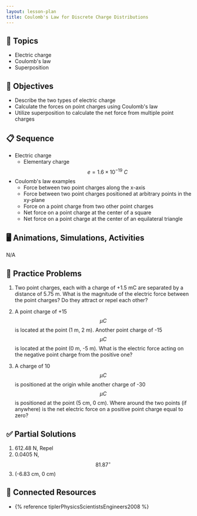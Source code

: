 ```yaml
---
layout: lesson-plan
title: Coulomb's Law for Discrete Charge Distributions
---
```


## 🔖 Topics

* Electric charge
* Coulomb's law
* Superposition

## 🎯 Objectives

* Describe the two types of electric charge
* Calculate the forces on point charges using Coulomb's law
* Utilize superposition to calculate the net force from multiple point charges

## 📋 Sequence

* Electric charge
  * Elementary charge $$e = 1.6 \times 10^{-19} \: C$$
* Coulomb's law examples
  * Force between two point charges along the x-axis
  * Force between two point charges positioned at arbitrary points in the xy-plane
  * Force on a point charge from two other point charges
  * Net force on a point charge at the center of a square
  * Net force on a point charge at the center of an equilateral triangle

## 🖥️ Animations, Simulations, Activities

N/A

## 📝 Practice Problems

1. Two point charges, each with a charge of +1.5 mC are separated by a distance of 5.75 m. What is the magnitude of the electric force between the point charges? Do they attract or repel each other?

1. A point charge of +15 $$\mu C$$ is located at the point (1 m, 2 m). Another point charge of -15 $$\mu C$$ is located at the point (0 m, -5 m). What is the electric force acting on the negative point charge from the positive one?

1. A charge of 10 $$\mu C$$ is positioned at the origin while another charge of -30 $$\mu C$$ is positioned at the point (5 cm, 0 cm). Where around the two points (if anywhere) is the net electric force on a positive point charge equal to zero?

## ✅ Partial Solutions

1. 612.48 N, Repel
1. 0.0405 N, $$81.87^\circ$$
1. (-6.83 cm, 0 cm)

## 📘 Connected Resources

* {% reference tiplerPhysicsScientistsEngineers2008 %}
